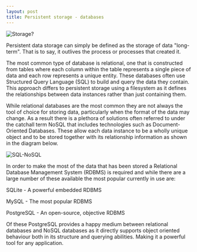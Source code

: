```yaml
---
layout: post
title: Persistent storage - databases 
---
```


![Storage?](http://gallery.gosi.at/d/16959-1/funny-pictures-chipmunk-has-storage.jpg)

Persistent data storage can simply be defined as the storage of data "long-term". That is to say, it outlives the process or processes that created it.

The most common type of database is relational, one that is constructed from tables where each column within the table represents a single piece of data and each row represents a unique entity. These databases often use Structured Query Language (SQL) to build and query the data they contain. This approach differs to persistent storage using a filesystem as it defines the relationships between data instances rather than just containing them.

While relational databases are the most common they are not always the tool of choice for storing data, particularly when the format of the data may change. As a result there is a plethora of solutions often referred to under the catchall term NoSQL that includes technologies such as Document-Oriented Databases. These allow each data instance to be a wholly unique object and to be stored together with its relationship information as shown in the diagram below.

![SQL-NoSQL](https://kvaes.files.wordpress.com/2015/01/1401269083847.jpg?w=788)

In order to make the most of the data that has been stored a Relational Database Management System (RDBMS) is required and while there are a large number of these available the most popular currently in use are:

SQLite - A powerful embedded RDBMS

MySQL - The most popular RDBMS

PostgreSQL - An open-source, objective RDBMS

Of these PostgreSQL provides a happy medium between relational databases and NoSQL databases as it directly supports object oriented behaviour both in its structure and querying abilities. Making it a powerful tool for any application.
